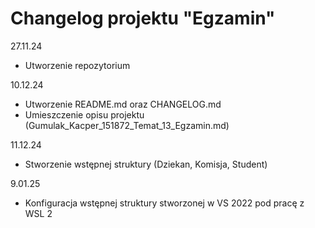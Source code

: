 # Changelog projektu "Egzamin"

27.11.24
- Utworzenie repozytorium

10.12.24
- Utworzenie README.md oraz CHANGELOG.md
- Umieszczenie opisu projektu (Gumulak_Kacper_151872_Temat_13_Egzamin.md)

11.12.24
- Stworzenie wstępnej struktury (Dziekan, Komisja, Student)

9.01.25
- Konfiguracja wstępnej struktury stworzonej w VS 2022 pod pracę z WSL 2
